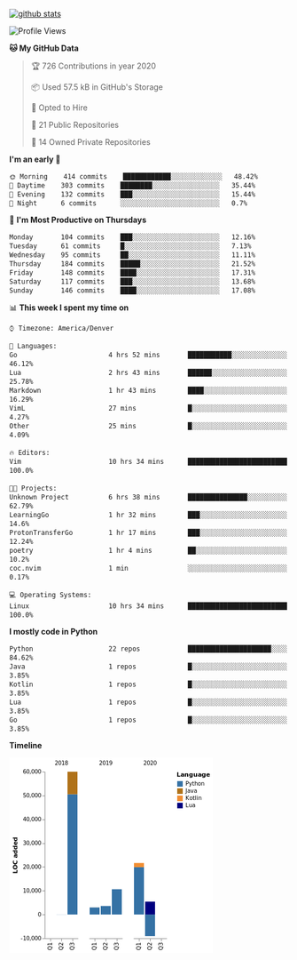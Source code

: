 

[![github stats](https://github-readme-stats.vercel.app/api?username=KGB33&count_private=true&show_icons=true&theme=gruvbox)](https://github.com/KGB33/github-readme-stats)

<!--START_SECTION:waka-->
![Profile Views](http://img.shields.io/badge/Profile%20Views-59-blue)

**🐱 My GitHub Data** 

> 🏆 726 Contributions in year 2020
 > 
> 📦 Used 57.5 kB in GitHub's Storage 
 > 
> 💼 Opted to Hire
 > 
> 📜 21 Public Repositories 
 > 
> 🔑 14 Owned Private Repositories 

**I'm an early 🐤** 

```text
🌞 Morning    414 commits    ████████████░░░░░░░░░░░░░   48.42% 
🌆 Daytime    303 commits    ████████░░░░░░░░░░░░░░░░░   35.44% 
🌃 Evening    132 commits    ███░░░░░░░░░░░░░░░░░░░░░░   15.44% 
🌙 Night      6 commits      ░░░░░░░░░░░░░░░░░░░░░░░░░   0.7%

```
📅 **I'm Most Productive on Thursdays** 

```text
Monday       104 commits    ███░░░░░░░░░░░░░░░░░░░░░░   12.16% 
Tuesday      61 commits     █░░░░░░░░░░░░░░░░░░░░░░░░   7.13% 
Wednesday    95 commits     ██░░░░░░░░░░░░░░░░░░░░░░░   11.11% 
Thursday     184 commits    █████░░░░░░░░░░░░░░░░░░░░   21.52% 
Friday       148 commits    ████░░░░░░░░░░░░░░░░░░░░░   17.31% 
Saturday     117 commits    ███░░░░░░░░░░░░░░░░░░░░░░   13.68% 
Sunday       146 commits    ████░░░░░░░░░░░░░░░░░░░░░   17.08%

```


📊 **This week I spent my time on** 

```text
⌚︎ Timezone: America/Denver

💬 Languages: 
Go                       4 hrs 52 mins       ███████████░░░░░░░░░░░░░░   46.12% 
Lua                      2 hrs 43 mins       ██████░░░░░░░░░░░░░░░░░░░   25.78% 
Markdown                 1 hr 43 mins        ████░░░░░░░░░░░░░░░░░░░░░   16.29% 
VimL                     27 mins             █░░░░░░░░░░░░░░░░░░░░░░░░   4.27% 
Other                    25 mins             █░░░░░░░░░░░░░░░░░░░░░░░░   4.09%

🔥 Editors: 
Vim                      10 hrs 34 mins      █████████████████████████   100.0%

🐱‍💻 Projects: 
Unknown Project          6 hrs 38 mins       ███████████████░░░░░░░░░░   62.79% 
LearningGo               1 hr 32 mins        ███░░░░░░░░░░░░░░░░░░░░░░   14.6% 
ProtonTransferGo         1 hr 17 mins        ███░░░░░░░░░░░░░░░░░░░░░░   12.24% 
poetry                   1 hr 4 mins         ██░░░░░░░░░░░░░░░░░░░░░░░   10.2% 
coc.nvim                 1 min               ░░░░░░░░░░░░░░░░░░░░░░░░░   0.17%

💻 Operating Systems: 
Linux                    10 hrs 34 mins      █████████████████████████   100.0%

```

**I mostly code in Python** 

```text
Python                   22 repos            █████████████████████░░░░   84.62% 
Java                     1 repos             █░░░░░░░░░░░░░░░░░░░░░░░░   3.85% 
Kotlin                   1 repos             █░░░░░░░░░░░░░░░░░░░░░░░░   3.85% 
Lua                      1 repos             █░░░░░░░░░░░░░░░░░░░░░░░░   3.85% 
Go                       1 repos             █░░░░░░░░░░░░░░░░░░░░░░░░   3.85%

```


**Timeline**

![Chart not found](https://github.com/KGB33/KGB33/blob/master/charts/bar_graph.png) 


<!--END_SECTION:waka-->
